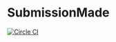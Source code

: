 # SubmissionMade

<a href="https://github.com/codext-byte/SubmissionMade/"><img alt="Circle CI" src="https://circleci.com/gh/codext-byte/SubmissionMade.svg?style=shield"></a>
